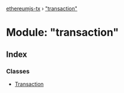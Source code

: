 [ethereumjs-tx](../README.md) › ["transaction"](_transaction_.md)

# Module: "transaction"

## Index

### Classes

* [Transaction](../classes/_transaction_.transaction.md)
